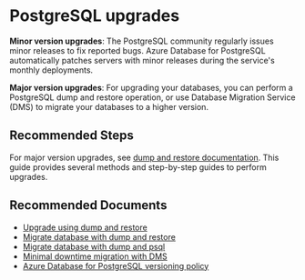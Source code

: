 <properties
  pagetitle="PostgreSQL upgrades&#xD;"
  service="microsoft.dbforpostgresql"
  resource="servers"
  ms.author="srranga"
  selfhelptype="Generic"
  supporttopicids="32781077"
  resourcetags=""
  productpesids="17067"
  cloudenvironments="public,fairfax,mooncake,blackforest,ussec,usnat"
  articleid="701b1c7d-b206-4ef0-b50c-1ab7ce357e93"
  ownershipid="AzureData_AzureDatabaseforPostgreSQL" />
# PostgreSQL upgrades

**Minor version upgrades**: The PostgreSQL community regularly issues minor releases to fix reported bugs. Azure Database for PostgreSQL automatically patches servers with minor releases during the service's monthly deployments. 

**Major version upgrades**: For upgrading your databases, you can perform a PostgreSQL dump and restore operation, or use Database Migration Service (DMS) to migrate your databases to a higher version.

## **Recommended Steps**

For major version upgrades, see [dump and restore documentation](https://docs.microsoft.com/azure/postgresql/how-to-upgrade-using-dump-and-restore). This guide provides several methods and step-by-step guides to perform upgrades. 

## **Recommended Documents**

* [Upgrade using dump and restore](https://docs.microsoft.com/azure/postgresql/how-to-upgrade-using-dump-and-restore)
* [Migrate database with dump and restore](https://docs.microsoft.com/azure/postgresql/howto-migrate-using-dump-and-restore)
* [Migrate database with dump and psql](https://docs.microsoft.com/azure/postgresql/howto-migrate-using-export-and-import)
* [Minimal downtime migration with DMS](https://docs.microsoft.com/azure/postgresql/howto-migrate-online)
* [Azure Database for PostgreSQL versioning policy](https://docs.microsoft.com/azure/postgresql/concepts-version-policy)
